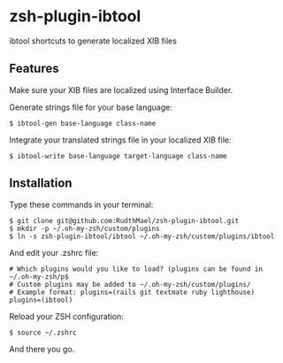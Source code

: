 zsh-plugin-ibtool
=================

ibtool shortcuts to generate localized XIB files

Features
-------------------------
Make sure your XIB files are localized using Interface Builder.

Generate strings file for your base language:

    $ ibtool-gen base-language class-name

Integrate your translated strings file in your localized XIB file:

    $ ibtool-write base-language target-language class-name


Installation
-------------------------
Type these commands in your terminal:

    $ git clone git@github.com:RudthMael/zsh-plugin-ibtool.git
    $ mkdir -p ~/.oh-my-zsh/custom/plugins
    $ ln -s zsh-plugin-ibtool/ibtool ~/.oh-my-zsh/custom/plugins/ibtool
    
And edit your .zshrc file:

    # Which plugins would you like to load? (plugins can be found in ~/.oh-my-zsh/p$
    # Custom plugins may be added to ~/.oh-my-zsh/custom/plugins/
    # Example format: plugins=(rails git textmate ruby lighthouse)
    plugins=(ibtool)
    
Reload your ZSH configuration:

    $ source ~/.zshrc
    
And there you go.

